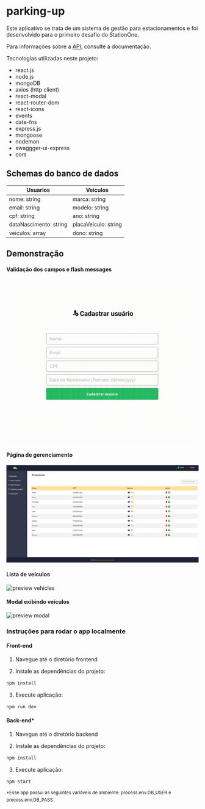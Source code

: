 # parking-up

Este aplicativo se trata de um sistema de gestão para estacionamentos e foi desenvolvido para o primeiro desafio do StationOne.

Para informações sobre a [API](http://localhost:5000/docs), consulte a documentação.

Tecnologias utilizadas neste projeto:

- react.js
- node.js
- mongoDB
- axios (http client)
- react-modal
- react-router-dom
- react-icons
- events
- date-fns 
- express.js
- mongoose
- nodemon
- swaggger-ui-express
- cors

## Schemas do banco de dados


   Usuarios                 |      Veiculos 
----------------------------|----------------------------
   nome: string             |      marca: string
   email: string            |      modelo: string
   cpf: string              |      ano: string
   dataNascimento: string   |      placaVeiculo: string
   veiculos: array          |      dono: string
   

## Demonstração

#### Validação dos campos e flash messages
![preview validation](preview/demo.gif)

#### Página de gerenciamento
![preview management](preview/gerenciamento.png)

#### Lista de veículos
![preview vehicles](demo/veiculos.png)

#### Modal exibindo veículos
![preview modal](demo/modal.png)

### Instruções para rodar o app localmente
#### Front-end

1. Navegue até o diretório frontend

2. Instale as dependências do projeto:
```bash
npm install
```
3. Execute aplicação:
```bash
npm run dev
```

#### Back-end*

1. Navegue até o diretório backend

2. Instale as dependências do projeto:
```bash
npm install
```
3. Execute aplicação:
```bash
npm start
```
<sup>*Esse app possui as seguintes variáveis de ambiente: process.env.DB_USER e process.env.DB_PASS</sup>

